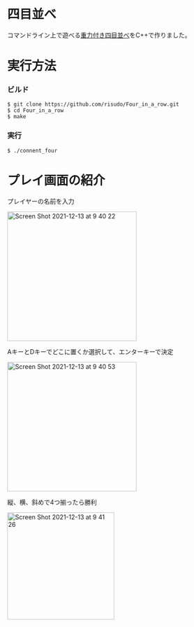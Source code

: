 # 四目並べ
コマンドライン上で遊べる[重力付き四目並べ](https://ja.wikipedia.org/wiki/%E5%9B%9B%E7%9B%AE%E4%B8%A6%E3%81%B9)をC++で作りました。

# 実行方法
### ビルド
```
$ git clone https://github.com/risudo/Four_in_a_row.git
$ cd Four_in_a_row
$ make
```

### 実行
```
$ ./connent_four
```
# プレイ画面の紹介
プレイヤーの名前を入力

<img width="296" alt="Screen Shot 2021-12-13 at 9 40 22" src="https://user-images.githubusercontent.com/76856052/145736566-dc0d4e09-2c1c-4237-81e1-7bd1095af263.png">

AキーとDキーでどこに置くか選択して、エンターキーで決定

<img width="296" alt="Screen Shot 2021-12-13 at 9 40 53" src="https://user-images.githubusercontent.com/76856052/145736590-eca85e6b-411c-435b-9e63-07f72651582f.png">

縦、横、斜めで4つ揃ったら勝利

<img width="245" alt="Screen Shot 2021-12-13 at 9 41 26" src="https://user-images.githubusercontent.com/76856052/145736608-855af768-26a1-44d1-853c-f9211e36f21f.png">
